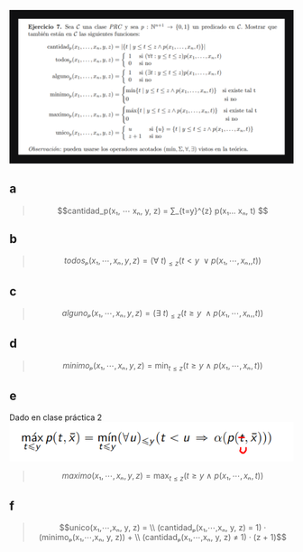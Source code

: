 ![alt text](enunciado.png)

## a
>$$cantidad_p(x₁, ⋯ xₙ, y, z) = ∑_{t=y}^{z} p(x₁... xₙ, t) $$


## b

> $$todosₚ(x₁,⋯,xₙ, y, z) = (∀ \ t)_{≤z} (t < y \  ∨ p(x₁,⋯,xₙ,, t)) $$


## c

> $$algunoₚ(x₁,⋯,xₙ, y, z) = (∃ \ t)_{≤z} (t ≥ y \ ∧ p(x₁,⋯,xₙ,, t))$$

## d

> $$minimoₚ(x₁,⋯,xₙ, y, z) = \min_{t≤z} ( t ≥ y \ ∧ \ p(x₁,⋯,xₙ, t) )$$

## e
Dado en clase práctica 2
![alt text](def-maximo-acotado.png)
> $$maximo(x₁,⋯,xₙ, y, z) = \max_{t≤z} (t ≥ y \ ∧ \ p(x₁,⋯,xₙ, t)) $$

## f

> $$unico(x₁,⋯,xₙ, y, z) = \\ (cantidadₚ(x₁,⋯,xₙ, y, z) = 1) · (minimoₚ(x₁,⋯,xₙ, y, z))  + \\ (cantidadₚ(x₁,⋯,xₙ, y, z) ≠ 1) · (z + 1)$$
